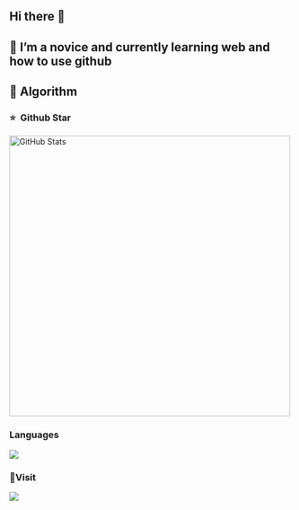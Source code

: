 ## Hi there 👋
## 🌱 I’m a novice and currently learning web and how to use github
## 🔭 Algorithm
<!--
**Abingeus/Abingeus** is a ✨ _special_ ✨ repository because its `README.md` (this file) appears on your GitHub profile.

Here are some ideas to get you started:

- 🔭 I’m currently working on ...
- 🌱 I’m currently learning ...
- 👯 I’m looking to collaborate on ...
- 🤔 I’m looking for help with ...
- 💬 Ask me about ...
- 📫 How to reach me: ...
- 😄 Pronouns: ...
- ⚡ Fun fact: ...
-->

### ⭐️ &nbsp;Github Star
<img width="500px"  alt="GitHub Stats" src="https://github-readme-stats.vercel.app/api?username=Abingeus&count_private=true&show_icons=true"/>


### Languages
<div align="left"> <img src="https://github-readme-stats.vercel.app/api/top-langs/?username=Abingeus" /> </div>

###  👋Visit
<div align="left"> <img src="https://profile-counter.glitch.me/Abingeus/count.svg" /> </div>

